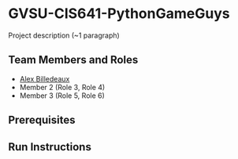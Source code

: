 # GVSU-CIS641-PythonGameGuys

Project description (~1 paragraph)

## Team Members and Roles

* [Alex Billedeaux](https://github.com/alexbilledeaux/CIS641-HW2-Billedeaux)
* Member 2 (Role 3, Role 4)
* Member 3 (Role 5, Role 6)

## Prerequisites

## Run Instructions
